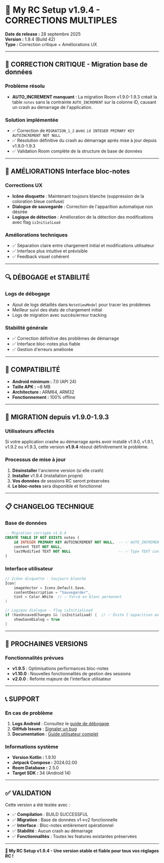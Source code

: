 # 🔧 My RC Setup v1.9.4 - CORRECTIONS MULTIPLES

**Date de release :** 28 septembre 2025  
**Version :** 1.9.4 (Build 42)  
**Type :** Correction critique + Améliorations UX

---

## 🚨 CORRECTION CRITIQUE - Migration base de données

### Problème résolu
- **AUTO_INCREMENT manquant** : La migration Room v1.9.0-1.9.3 créait la table `notes` sans la contrainte `AUTO_INCREMENT` sur la colonne ID, causant un crash au démarrage de l'application.

### Solution implémentée
- ✅ Correction de `MIGRATION_1_2` avec `id INTEGER PRIMARY KEY AUTOINCREMENT NOT NULL`
- ✅ Résolution définitive du crash au démarrage après mise à jour depuis v1.9.0-1.9.3
- ✅ Validation Room complète de la structure de base de données

---

## 🎨 AMÉLIORATIONS Interface bloc-notes

### Corrections UX
- **Icône disquette** : Maintenant toujours blanche (suppression de la coloration bleue confuse)
- **Dialogue de sauvegarde** : Correction de l'apparition automatique non désirée
- **Logique de détection** : Amélioration de la détection des modifications avec flag `isInitialLoad`

### Améliorations techniques
- ✅ Séparation claire entre chargement initial et modifications utilisateur
- ✅ Interface plus intuitive et prévisible
- ✅ Feedback visuel cohérent

---

## 🔍 DÉBOGAGE et STABILITÉ

### Logs de débogage
- Ajout de logs détaillés dans `NoteViewModel` pour tracer les problèmes
- Meilleur suivi des états de chargement initial
- Logs de migration avec succès/erreur tracking

### Stabilité générale
- ✅ Correction définitive des problèmes de démarrage
- ✅ Interface bloc-notes plus fiable
- ✅ Gestion d'erreurs améliorée

---

## 📱 COMPATIBILITÉ

- **Android minimum :** 7.0 (API 24)
- **Taille APK :** ~8 MB
- **Architecture :** ARM64, ARM32
- **Fonctionnement :** 100% offline

---

## 🔄 MIGRATION depuis v1.9.0-1.9.3

### Utilisateurs affectés
Si votre application crashe au démarrage après avoir installé v1.9.0, v1.9.1, v1.9.2 ou v1.9.3, cette version **v1.9.4** résout définitivement le problème.

### Processus de mise à jour
1. **Désinstaller** l'ancienne version (si elle crash)
2. **Installer** v1.9.4 (installation propre)
3. **Vos données** de sessions RC seront préservées
4. **Le bloc-notes** sera disponible et fonctionnel

---

## 📋 CHANGELOG TECHNIQUE

### Base de données
```sql
-- Migration corrigée v1.9.4
CREATE TABLE IF NOT EXISTS notes (
    id INTEGER PRIMARY KEY AUTOINCREMENT NOT NULL,  -- ✅ AUTO_INCREMENT ajouté
    content TEXT NOT NULL,
    lastModified TEXT NOT NULL                      -- ✅ Type TEXT confirmé
)
```

### Interface utilisateur
```kotlin
// Icône disquette - toujours blanche
Icon(
    imageVector = Icons.Default.Save,
    contentDescription = "Sauvegarder",
    tint = Color.White  // ✅ Forcé en blanc permanent
)

// Logique dialogue - flag isInitialLoad
if (hasUnsavedChanges && !isInitialLoad) {  // ✅ Évite l'apparition automatique
    showSaveDialog = true
}
```

---

## 🎯 PROCHAINES VERSIONS

### Fonctionnalités prévues
- **v1.9.5** : Optimisations performances bloc-notes
- **v1.10.0** : Nouvelles fonctionnalités de gestion des sessions
- **v2.0.0** : Refonte majeure de l'interface utilisateur

---

## 📞 SUPPORT

### En cas de problème
1. **Logs Android** : Consultez le [guide de débogage](DEBUG_GUIDE.md)
2. **GitHub Issues** : [Signaler un bug](https://github.com/kapoue/MyRCSetup/issues)
3. **Documentation** : [Guide utilisateur complet](README.md)

### Informations système
- **Version Kotlin :** 1.9.10
- **Jetpack Compose :** 2024.02.00
- **Room Database :** 2.5.0
- **Target SDK :** 34 (Android 14)

---

## ✅ VALIDATION

Cette version a été testée avec :
- ✅ **Compilation** : BUILD SUCCESSFUL
- ✅ **Migration** : Base de données v1→v2 fonctionnelle
- ✅ **Interface** : Bloc-notes entièrement opérationnel
- ✅ **Stabilité** : Aucun crash au démarrage
- ✅ **Fonctionnalités** : Toutes les features existantes préservées

---

**🏁 My RC Setup v1.9.4 - Une version stable et fiable pour tous vos réglages RC !**
